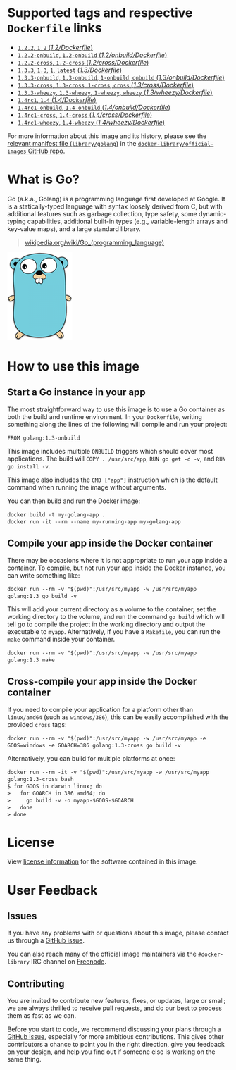 # Supported tags and respective `Dockerfile` links

- [`1.2.2`, `1.2` (*1.2/Dockerfile*)](https://github.com/docker-library/golang/blob/b13bdad8632705cd56f887ffe7320076b1b56754/1.2/Dockerfile)
- [`1.2.2-onbuild`, `1.2-onbuild` (*1.2/onbuild/Dockerfile*)](https://github.com/docker-library/golang/blob/4d4b14164e50c089a09b9364697749dc7f764824/1.2/onbuild/Dockerfile)
- [`1.2.2-cross`, `1.2-cross` (*1.2/cross/Dockerfile*)](https://github.com/docker-library/golang/blob/acc4ed5ba8dfad17bd484ac858950bc6a6f9acde/1.2/cross/Dockerfile)
- [`1.3.3`, `1.3`, `1`, `latest` (*1.3/Dockerfile*)](https://github.com/docker-library/golang/blob/b13bdad8632705cd56f887ffe7320076b1b56754/1.3/Dockerfile)
- [`1.3.3-onbuild`, `1.3-onbuild`, `1-onbuild`, `onbuild` (*1.3/onbuild/Dockerfile*)](https://github.com/docker-library/golang/blob/4d4b14164e50c089a09b9364697749dc7f764824/1.3/onbuild/Dockerfile)
- [`1.3.3-cross`, `1.3-cross`, `1-cross`, `cross` (*1.3/cross/Dockerfile*)](https://github.com/docker-library/golang/blob/acc4ed5ba8dfad17bd484ac858950bc6a6f9acde/1.3/cross/Dockerfile)
- [`1.3.3-wheezy`, `1.3-wheezy`, `1-wheezy`, `wheezy` (*1.3/wheezy/Dockerfile*)](https://github.com/docker-library/golang/blob/b13bdad8632705cd56f887ffe7320076b1b56754/1.3/wheezy/Dockerfile)
- [`1.4rc1`, `1.4` (*1.4/Dockerfile*)](https://github.com/docker-library/golang/blob/b13bdad8632705cd56f887ffe7320076b1b56754/1.4/Dockerfile)
- [`1.4rc1-onbuild`, `1.4-onbuild` (*1.4/onbuild/Dockerfile*)](https://github.com/docker-library/golang/blob/1bab172aa5ca0675891ca58411f067a1b95a10d6/1.4/onbuild/Dockerfile)
- [`1.4rc1-cross`, `1.4-cross` (*1.4/cross/Dockerfile*)](https://github.com/docker-library/golang/blob/898bf4174e6a575ae311d14a23f96b4f6724ee13/1.4/cross/Dockerfile)
- [`1.4rc1-wheezy`, `1.4-wheezy` (*1.4/wheezy/Dockerfile*)](https://github.com/docker-library/golang/blob/b13bdad8632705cd56f887ffe7320076b1b56754/1.4/wheezy/Dockerfile)

For more information about this image and its history, please see the [relevant
manifest file
(`library/golang`)](https://github.com/docker-library/official-images/blob/master/library/golang)
in the [`docker-library/official-images` GitHub
repo](https://github.com/docker-library/official-images).

# What is Go?

Go (a.k.a., Golang) is a programming language first developed at Google. It is a
statically-typed language with syntax loosely derived from C, but with
additional features such as garbage collection, type safety, some dynamic-typing
capabilities, additional built-in types (e.g., variable-length arrays and
key-value maps), and a large standard library.

> [wikipedia.org/wiki/Go_(programming_language)](http://en.wikipedia.org/wiki/Go_(programming_language))

![logo](https://raw.githubusercontent.com/docker-library/docs/master/golang/logo.png)

# How to use this image

## Start a Go instance in your app

The most straightforward way to use this image is to use a Go container as both
the build and runtime environment. In your `Dockerfile`, writing something along
the lines of the following will compile and run your project:

    FROM golang:1.3-onbuild

This image includes multiple `ONBUILD` triggers which should cover most
applications. The build will `COPY . /usr/src/app`, `RUN go get -d -v`, and `RUN
go install -v`.

This image also includes the `CMD ["app"]` instruction which is the default command
when running the image without arguments.

You can then build and run the Docker image:

    docker build -t my-golang-app .
    docker run -it --rm --name my-running-app my-golang-app

## Compile your app inside the Docker container

There may be occasions where it is not appropriate to run your app inside a
container. To compile, but not run your app inside the Docker instance, you can
write something like:

    docker run --rm -v "$(pwd)":/usr/src/myapp -w /usr/src/myapp golang:1.3 go build -v

This will add your current directory as a volume to the container, set the
working directory to the volume, and run the command `go build` which will tell
go to compile the project in the working directory and output the executable to
`myapp`. Alternatively, if you have a `Makefile`, you can run the `make` command
inside your container.

    docker run --rm -v "$(pwd)":/usr/src/myapp -w /usr/src/myapp golang:1.3 make

## Cross-compile your app inside the Docker container

If you need to compile your application for a platform other than `linux/amd64`
(such as `windows/386`), this can be easily accomplished with the provided
`cross` tags:

    docker run --rm -v "$(pwd)":/usr/src/myapp -w /usr/src/myapp -e GOOS=windows -e GOARCH=386 golang:1.3-cross go build -v

Alternatively, you can build for multiple platforms at once:

    docker run --rm -it -v "$(pwd)":/usr/src/myapp -w /usr/src/myapp golang:1.3-cross bash
    $ for GOOS in darwin linux; do
    >   for GOARCH in 386 amd64; do
    >     go build -v -o myapp-$GOOS-$GOARCH
    >   done
    > done

# License

View [license information](http://golang.org/LICENSE)
for the software contained in this image.

# User Feedback

## Issues

If you have any problems with or questions about this image, please contact us
 through a [GitHub issue](https://github.com/docker-library/golang/issues).

You can also reach many of the official image maintainers via the
`#docker-library` IRC channel on [Freenode](https://freenode.net).

## Contributing

You are invited to contribute new features, fixes, or updates, large or small;
we are always thrilled to receive pull requests, and do our best to process them
as fast as we can.

Before you start to code, we recommend discussing your plans 
through a [GitHub issue](https://github.com/docker-library/golang/issues), especially for more ambitious
contributions. This gives other contributors a chance to point you in the right
direction, give you feedback on your design, and help you find out if someone
else is working on the same thing.
